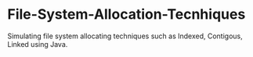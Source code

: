 # File-System-Allocation-Tecnhiques

Simulating file system allocating techniques such as Indexed, Contigous, Linked using Java. 

